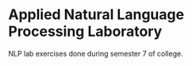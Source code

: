 # Applied Natural Language Processing Laboratory
NLP lab exercises done during semester 7 of college.
